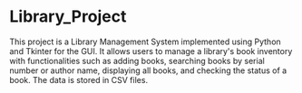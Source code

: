 # Library_Project
This project is a Library Management System implemented using Python and Tkinter for the GUI. It allows users to manage a library's book inventory with functionalities such as adding books, searching books by serial number or author name, displaying all books, and checking the status of a book. The data is stored in CSV files.
